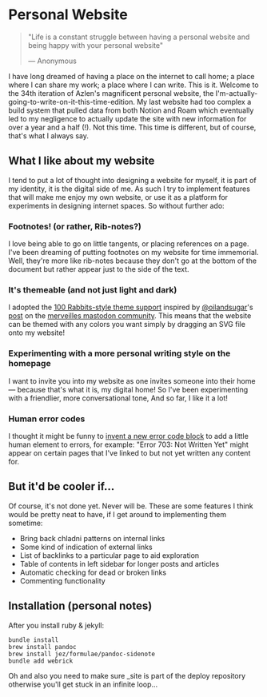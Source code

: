 # Personal Website

> "Life is a constant struggle between having a personal website and being happy with your personal website"
>
> — Anonymous

I have long dreamed of having a place on the internet to call home; a place where I can share my work; a place where I can write. This is it. Welcome to the 34th iteration of Azlen's magnificent personal website, the I'm-actually-going-to-write-on-it-this-time-edition. My last website had too complex a build system that pulled data from both Notion and Roam which eventually led to my negligence to actually update the site with new information for over a year and a half (!). Not this time. This time is different, but of course, that's what I always say.

## What I like about my website

I tend to put a lot of thought into designing a website for myself, it is part of my identity, it is the digital side of me. As such I try to implement features that will make me enjoy my own website, or use it as a platform for experiments in designing internet spaces. So without further ado:

### Footnotes! (or rather, Rib-notes?)

I love being able to go on little tangents, or placing references on a page. I've been dreaming of putting footnotes on my website for time immemorial. Well, they're more like rib-notes because they don't go at the bottom of the document but rather appear just to the side of the text.

### It's themeable (and not just light and dark)

I adopted the [100 Rabbits-style theme support](https://github.com/hundredrabbits/Themes) inspired by [@oilandsugar](https://github.com/oilandsugar)'s [post](https://merveilles.town/web/statuses/106655931886300641) on the [merveilles mastodon community](https://merveilles.town). This means that the website can be themed with any colors you want simply by dragging an SVG file onto my website!

### Experimenting with a more personal writing style on the homepage

I want to invite you into my website as one invites someone into their home — because that's what it is, my digital home! So I've been experimenting with a friendlier, more conversational tone, And so far, I like it a lot!

### Human error codes

I thought it might be funny to [invent a new error code block](https://twitter.com/azlenelza/status/1424528012582678531) to add a little human element to errors, for example: "Error 703: Not Written Yet" might appear on certain pages that I've linked to but not yet written any content for.

## But it'd be cooler if...

Of course, it's not done yet. Never will be. These are some features I think would be pretty neat to have, if I get around to implementing them sometime:

- Bring back chladni patterns on internal links
- Some kind of indication of external links
- List of backlinks to a particular page to aid exploration
- Table of contents in left sidebar for longer posts and articles
- Automatic checking for dead or broken links
- Commenting functionality

## Installation (personal notes)

After you install ruby & jekyll:

```
bundle install
brew install pandoc
brew install jez/formulae/pandoc-sidenote
bundle add webrick
```

Oh and also you need to make sure _site is part of the deploy repository otherwise you'll get stuck in an infinite loop...